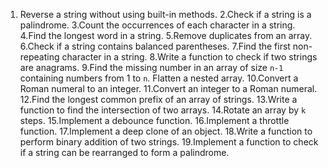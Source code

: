 1. Reverse a string without using built-in methods.
2.Check if a string is a palindrome.
3.Count the occurrences of each character in a string.
4.Find the longest word in a string.
5.Remove duplicates from an array.
6.Check if a string contains balanced parentheses.
7.Find the first non-repeating character in a string.
8.Write a function to check if two strings are anagrams.
9.Find the missing number in an array of size `n-1` containing numbers from 1 to `n`.
Flatten a nested array.
10.Convert a Roman numeral to an integer.
11.Convert an integer to a Roman numeral.
12.Find the longest common prefix of an array of strings.
13.Write a function to find the intersection of two arrays.
14.Rotate an array by `k` steps.
15.Implement a debounce function.
16.Implement a throttle function.
17.Implement a deep clone of an object.
18.Write a function to perform binary addition of two strings.
19.Implement a function to check if a string can be rearranged to form a palindrome.
